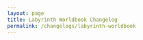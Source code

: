 ```yaml
---
layout: page
title: Labyrinth Worldbook Changelog
permalink: /changelogs/labyrinth-worldbook
---
```

